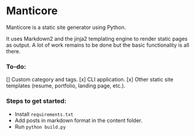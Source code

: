 # Manticore

Manticore is a static site generator using Python.

It uses Markdown2 and the jinja2 templating engine to render static pages as output.
A lot of work remains to be done but the basic functionality is all there.

### To-do:
[] Custom category and tags.
[x] CLI application.
[x] Other static site templates (resume, portfolio, landing page, etc.).

### Steps to get started: 

- Install `requirements.txt`
- Add posts in markdown format in the content folder.
- Run `python build.py`